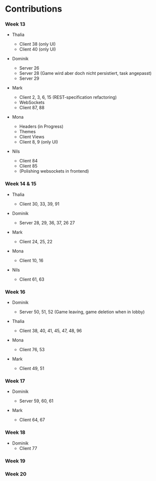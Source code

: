 # Contributions

### Week 13

- Thalia

  - Client 38 (only UI)
  - Client 40 (only UI)

- Dominik

  - Server 26

  * Server 28 (Game wird aber doch nicht persistiert, task angepasst)
  * Server 29

- Mark

  - Client 2, 3, 6, 15 (REST-specification refactoring)
  - WebSockets
  - Client 87, 88

- Mona

  - Headers (in Progress)
  - Themes
  - Client Views
  - Client 8, 9 (only UI)

- Nils
  - Client 84
  - Client 85
  - (Polishing websockets in frontend)

### Week 14 & 15

- Thalia

  - Client 30, 33, 39, 91

- Dominik

  - Server 28, 29, 36, 37, 26 27

- Mark

  - Client 24, 25, 22

- Mona

  - Client 10, 16

- Nils

  - Client 61, 63

### Week 16

- Dominik
  - Server 50, 51, 52 (Game leaving, game deletion when in lobby)

- Thalia
  - Client 38, 40, 41, 45, 47, 48, 96

- Mona

  - Client 76, 53

- Mark
  - Client 49, 51


### Week 17

- Dominik
  - Server 59, 60, 61

- Mark
  - Client 64, 67
  
### Week 18
- Dominik
	- Client 77

### Week 19


### Week 20
